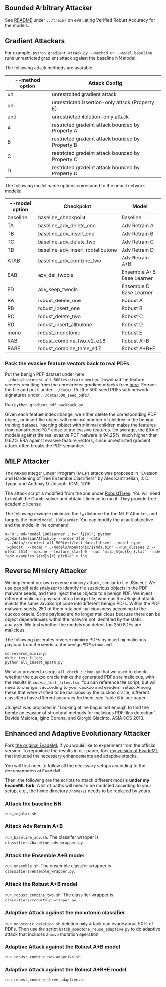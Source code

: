 ## Bounded Arbitrary Attacker

See [README](https://github.com/surrealyz/pdfclassifier/tree/master/train) under `../train/` on evaluating Verified Robust Accuracy for the models.

## Gradient Attackers

For example,
`python gradient_attack.py --method un --model baseline` runs unrestricted gradient attack against the baseline NN model.

The following attack methods are available:

| --method option | Attack Config |
|---|---|
| un | unrestrcited gradient attack|
| uni | unrestricted insertion-only attack (Property E) |
| und | unrestricted deletion-only attack |
| A | restricted gradeint attack bounded by Property A |
| B | restricted gradeint attack bounded by Property B |
| C | restricted gradeint attack bounded by Property C |
| D | restricted gradeint attack bounded by Property D |

The following model name options correspond to the neural network models:

| --model option | Checkpoint |  Model |
|---|---|---|
| baseline | baseline_checkpoint  | Baseline  |
| TA | baseline_adv_delete_one  | Adv Retrain A  |
| TB | baseline_adv_insert_one  | Adv Retrain B  |
| TC | baseline_adv_delete_two  | Adv Retrain C  |
| TD | baseline_adv_insert_rootallbutone  | 	Adv Retrain D  |
| ATAB | baseline_adv_combine_two  | Adv Retrain A+B  |
| EAB | adv_del_twocls  | Ensemble A+B Base Learner  |
| ED | adv_keep_twocls  | Ensemble D Base Learner  |
| RA | robust_delete_one  | Robust A  |
| RB | robust_insert_one  | Robust B  |
| RC | robust_delete_two  | Robust C  |
| RD | robust_insert_allbutone  | Robust D  |
| mono | robust_monotonic  | Robust E  |
| RAB | robust_combine_two_v2_e18  | Robust A+B  |
| RABE | robust_combine_three_e17  | Robust A+B+E  |


### Pack the evasive feature vectors back to real PDFs

Put the benign PDF dataset under here `../data/traintest_all_500test/train_benign`.
Download the feature vectors resulting from the unrestricted gradient attacks from [here](https://drive.google.com/file/d/1zHT_Pm27EbO7IsLAOxSex0lwLCu_12yC/view?usp=sharing). Extract the file and put it under `../data/`. Put the 500 seed PDFs with network signatures under `../data/500_seed_pdfs/`.

Run `python gradient_pdf_packback.py`.

Given each feature index change, we either delete the corresponding PDF object, or insert the object with minimal number of children in the benign training dataset. Inserting object with minimal children makes the features from constructed PDF close to the evasive features. On average, the ERA of models against the real evasive PDF malware is 94.25%, much higher than 0.62% ERA against evasive feature vectors, since unrestricted gradient attack often breaks the PDF semantics.

## MILP Attacker

The Mixed Integer Linear Program (MILP) attack was proposed in "Evasion and Hardening of Tree Ensemble Classifiers" by Alex Kantchelian, J. D. Tygar, and Anthony D. Joseph. ICML 2016.

The attack script is modified from the one under [RobustTrees](https://github.com/chenhongge/RobustTrees/blob/master/xgbKantchelianAttack.py). You will need to install the Gurobi solver and obtain a license to run it. They provide free academic license.

The following example minimize the L<sub>0</sub> distance for the MILP Attacker, and targets the model `model_100learner`. You can modify the attack objective and the model in the command.
```
o='0'; md='model_100learner'; r="_l${o}"; python xgbKantchelianAttack.py --order ${o} --data '../data/traintest_all_500test/test_data.libsvm' --model_type 'xgboost' --model "../models/monotonic/${md}.bin" --num_classes 2 --nfeat 3514 --maxone --feature_start 0 --out "milp_${md}${r}.txt" --adv "adv_examples_${md}${r}.pickle" > log
```

## Reverse Mimicry Attacker

We implement our own reverse mimicry attack, similar to the
JSinject. We use [peepdf](https://github.com/jesparza/peepdf) tatic analyzer to identify the
suspicious objects in the PDF malware seeds, and then inject
these objects to a benign PDF. We inject different malicious
payload into a benign file, whereas the JSinject attack injects
the same JavaScript code into different benign PDFs. Within
the PDF malware seeds, 250 of them retained maliciousness
according to the cuckoo oracle. Some payload are no longer
malicious because there can be object dependencies within the
malware not identified by the static analyzer. We test whether
the models can detect the 250 PDFs are malicious.

The following generates reverse mimicry PDFs by inserting malicious payload
from the seeds to the benign PDF `win08.pdf`.
```
cd reverse_mimicry;
mkdir test_files;
python all_insert_epath.py
```

We also provided a script `all_check_cuckoo.py` that we used to check whether
the cuckoo oracle thinks the generated PDFs are malicious, with the results
in `cuckoo_test_files.tsv`. You can reference the script, but will need to change
it according to your cuckoo and evademl setup.
Among these that were verified to be malicious by the cuckoo oracle,
different classifiers have different accuracy for them, see Table 6 in our paper.

JSInject was proposed in "Looking at the bag is not enough to find the bomb: an evasion of structural methods for malicious PDF files detection". Davide Maiorca, Igino Corona, and Giorgio Giacinto. ASIA CCS 2013.

## Enhanced and Adaptive Evolutionary Attacker

Fork [the original EvadeML](https://github.com/uvasrg/EvadeML) if you would like to experiment from the official version.
To reproduce the results in our paper, fork [my version of EvadeML](https://github.com/surrealyz/EvadeML) that included the necessary enhancements and adaptive attacks.

You will first need to follow all the necessary setups according to the
documentation of EvadeML.

Then, the following are the scripts to attack different models **under my EvadeML fork**.
A lot of paths will need to be modified according to your setup, e.g.,
the home directory `/home/yz` needs to be replaced by yours.

### Attack the baseline NN
`run_regular.sh`

### Attack Adv Retrain A+B
`run_baseline_adv.sh`. The classifer wrapper is `classifiers/baseline_adv_wrapper.py`.

### Attack the Ensemble A+B model
`run_ensemble.sh`. The ensemble classifer wrapper is `classifiers/ensemble_wrapper.py`.

### Attack the Robust A+B model
`run_robust_combine_two.sh`. The classifier wrapper is `classifiers/robustmlp_wrapper.py`.

### Adaptive Attack against the monotonic classifier
`run_monotonic_deletion.sh` deletion only attack can evade about 50% of PDFs.
Then use the script `batch_monotone_reuse_adaptive.py` to do adaptive attack
that includes a `move` mutation operation.

### Adaptive Attack against the Robust A+B model
`run_robust_combine_two_adaptive.sh`

### Adaptive Attack against the Robust A+B+E model
`run_robust_combine_three_adaptive.sh`
